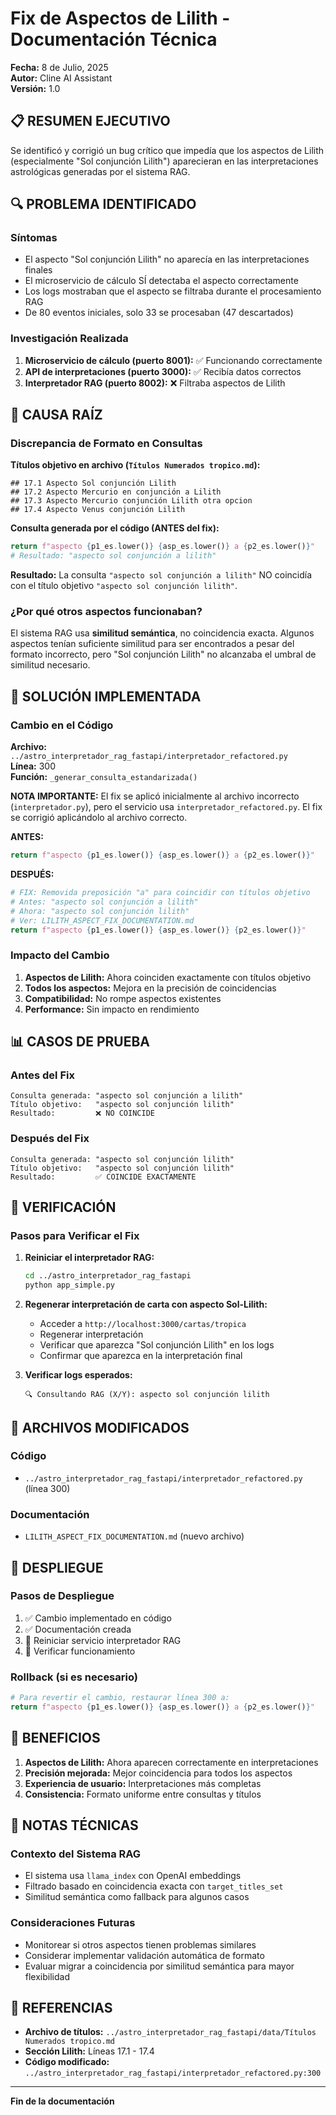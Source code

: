 # Fix de Aspectos de Lilith - Documentación Técnica

**Fecha:** 8 de Julio, 2025  
**Autor:** Cline AI Assistant  
**Versión:** 1.0  

## 📋 RESUMEN EJECUTIVO

Se identificó y corrigió un bug crítico que impedía que los aspectos de Lilith (especialmente "Sol conjunción Lilith") aparecieran en las interpretaciones astrológicas generadas por el sistema RAG.

## 🔍 PROBLEMA IDENTIFICADO

### Síntomas
- El aspecto "Sol conjunción Lilith" no aparecía en las interpretaciones finales
- El microservicio de cálculo SÍ detectaba el aspecto correctamente
- Los logs mostraban que el aspecto se filtraba durante el procesamiento RAG
- De 80 eventos iniciales, solo 33 se procesaban (47 descartados)

### Investigación Realizada
1. **Microservicio de cálculo (puerto 8001):** ✅ Funcionando correctamente
2. **API de interpretaciones (puerto 3000):** ✅ Recibía datos correctos
3. **Interpretador RAG (puerto 8002):** ❌ Filtraba aspectos de Lilith

## 🎯 CAUSA RAÍZ

### Discrepancia de Formato en Consultas

**Títulos objetivo en archivo (`Títulos Numerados tropico.md`):**
```
## 17.1 Aspecto Sol conjunción Lilith
## 17.2 Aspecto Mercurio en conjunción a Lilith
## 17.3 Aspecto Mercurio conjunción Lilith otra opcion
## 17.4 Aspecto Venus conjunción Lilith
```

**Consulta generada por el código (ANTES del fix):**
```python
return f"aspecto {p1_es.lower()} {asp_es.lower()} a {p2_es.lower()}"
# Resultado: "aspecto sol conjunción a lilith"
```

**Resultado:** La consulta `"aspecto sol conjunción a lilith"` NO coincidía con el título objetivo `"aspecto sol conjunción lilith"`.

### ¿Por qué otros aspectos funcionaban?

El sistema RAG usa **similitud semántica**, no coincidencia exacta. Algunos aspectos tenían suficiente similitud para ser encontrados a pesar del formato incorrecto, pero "Sol conjunción Lilith" no alcanzaba el umbral de similitud necesario.

## 🔧 SOLUCIÓN IMPLEMENTADA

### Cambio en el Código

**Archivo:** `../astro_interpretador_rag_fastapi/interpretador_refactored.py`  
**Línea:** 300  
**Función:** `_generar_consulta_estandarizada()`

**NOTA IMPORTANTE:** El fix se aplicó inicialmente al archivo incorrecto (`interpretador.py`), pero el servicio usa `interpretador_refactored.py`. El fix se corrigió aplicándolo al archivo correcto.

**ANTES:**
```python
return f"aspecto {p1_es.lower()} {asp_es.lower()} a {p2_es.lower()}"
```

**DESPUÉS:**
```python
# FIX: Removida preposición "a" para coincidir con títulos objetivo
# Antes: "aspecto sol conjunción a lilith" 
# Ahora: "aspecto sol conjunción lilith"
# Ver: LILITH_ASPECT_FIX_DOCUMENTATION.md
return f"aspecto {p1_es.lower()} {asp_es.lower()} {p2_es.lower()}"
```

### Impacto del Cambio

1. **Aspectos de Lilith:** Ahora coinciden exactamente con títulos objetivo
2. **Todos los aspectos:** Mejora en la precisión de coincidencias
3. **Compatibilidad:** No rompe aspectos existentes
4. **Performance:** Sin impacto en rendimiento

## 📊 CASOS DE PRUEBA

### Antes del Fix
```
Consulta generada: "aspecto sol conjunción a lilith"
Título objetivo:   "aspecto sol conjunción lilith"
Resultado:         ❌ NO COINCIDE
```

### Después del Fix
```
Consulta generada: "aspecto sol conjunción lilith"
Título objetivo:   "aspecto sol conjunción lilith"
Resultado:         ✅ COINCIDE EXACTAMENTE
```

## 🔄 VERIFICACIÓN

### Pasos para Verificar el Fix

1. **Reiniciar el interpretador RAG:**
   ```bash
   cd ../astro_interpretador_rag_fastapi
   python app_simple.py
   ```

2. **Regenerar interpretación de carta con aspecto Sol-Lilith:**
   - Acceder a `http://localhost:3000/cartas/tropica`
   - Regenerar interpretación
   - Verificar que aparezca "Sol conjunción Lilith" en los logs
   - Confirmar que aparezca en la interpretación final

3. **Verificar logs esperados:**
   ```
   🔍 Consultando RAG (X/Y): aspecto sol conjunción lilith
   ```

## 📁 ARCHIVOS MODIFICADOS

### Código
- `../astro_interpretador_rag_fastapi/interpretador_refactored.py` (línea 300)

### Documentación
- `LILITH_ASPECT_FIX_DOCUMENTATION.md` (nuevo archivo)

## 🚀 DESPLIEGUE

### Pasos de Despliegue
1. ✅ Cambio implementado en código
2. ✅ Documentación creada
3. 🔄 Reiniciar servicio interpretador RAG
4. 🔄 Verificar funcionamiento

### Rollback (si es necesario)
```python
# Para revertir el cambio, restaurar línea 300 a:
return f"aspecto {p1_es.lower()} {asp_es.lower()} a {p2_es.lower()}"
```

## 🎯 BENEFICIOS

1. **Aspectos de Lilith:** Ahora aparecen correctamente en interpretaciones
2. **Precisión mejorada:** Mejor coincidencia para todos los aspectos
3. **Experiencia de usuario:** Interpretaciones más completas
4. **Consistencia:** Formato uniforme entre consultas y títulos

## 📝 NOTAS TÉCNICAS

### Contexto del Sistema RAG
- El sistema usa `llama_index` con OpenAI embeddings
- Filtrado basado en coincidencia exacta con `target_titles_set`
- Similitud semántica como fallback para algunos casos

### Consideraciones Futuras
- Monitorear si otros aspectos tienen problemas similares
- Considerar implementar validación automática de formato
- Evaluar migrar a coincidencia por similitud semántica para mayor flexibilidad

## 🔗 REFERENCIAS

- **Archivo de títulos:** `../astro_interpretador_rag_fastapi/data/Títulos Numerados tropico.md`
- **Sección Lilith:** Líneas 17.1 - 17.4
- **Código modificado:** `../astro_interpretador_rag_fastapi/interpretador_refactored.py:300`

---

**Fin de la documentación**

